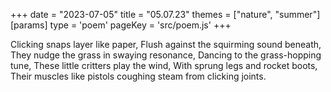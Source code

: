 +++
date = "2023-07-05"
title = "05.07.23"
themes = ["nature", "summer"]
[params]
  type = 'poem'
  pageKey = 'src/poem.js'
+++

Clicking snaps layer like paper,
Flush against the squirming sound beneath,
They nudge the grass in swaying resonance,
Dancing to the grass-hopping tune,
These little critters play the wind,
With sprung legs and rocket boots,
Their muscles like pistols coughing steam from clicking joints.
